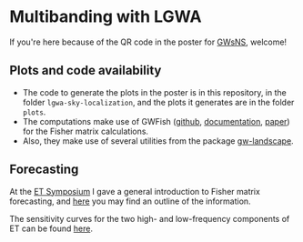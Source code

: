 # Multibanding with LGWA

If you're here because of the QR code in the poster for [GWsNS](https://indico.in2p3.fr/event/28236/), welcome! 

## Plots and code availability

- The code to generate the plots in the poster is in this repository, in 
    the folder `lgwa-sky-localization`, and the plots it generates are 
    in the folder `plots`.
- The computations make use of GWFish ([github](https://github.com/janosch314/GWFish), [documentation](https://gwfish.readthedocs.io/en/latest/), [paper](https://www.sciencedirect.com/science/article/pii/S2213133722000853?via%3Dihub)) for the Fisher matrix calculations.
- Also, they make use of several utilities from the package [gw-landscape](https://github.com/jacopok/gw-landscape).

## Forecasting

At the [ET Symposium](https://github.com/FrancescoIacovelli/XIII_ET_Symposium_Hackathon) I gave a general introduction to Fisher matrix forecasting, and [here](https://htmlpreview.github.io/?https://github.com/FrancescoIacovelli/XIII_ET_Symposium_Hackathon/blob/main/introduction/fisher-explanation.html) you may find an outline of the information.

The sensitivity curves for the two high- and low-frequency components of ET can be found [here](https://apps.et-gw.eu/tds/?content=3&r=18213).